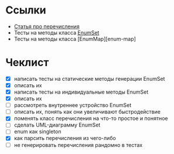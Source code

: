 # Ссылки 
- [Статья про перечисления][enums]
- Тесты на методы класса [EnumSet][enum-set] 
- Тесты на методы класса [EnumMap][enum-map]

# Чеклист

- [x] написать тесты на статические методы генерации EnumSet
- [x] описать их
- [x] написать тесты на индивидуальные методы EnumSet
- [x] описать их
- [ ] рассмотреть внутреннее устройство EnumSet
- [ ] описать их, понять как они увеличивают быстродействие
- [x] поменять класс перечисления на что-то простое и понятное
- [ ] сделать UML-диаграмму EnumSet 
- [ ] enum как singleton
- [x] как парсить перечисления из чего-либо
- [ ] не генерировать перечисления рандомно в тестах 

[enums]: /docs/enums.md
[enum-set]: /src/test/java/EnumSetTest.java